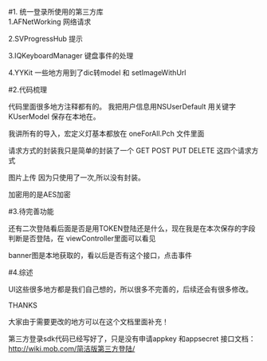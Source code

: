 #1. 统一登录所使用的第三方库  
1.AFNetWorking  网络请求 

2.SVProgressHub 提示

3.IQKeyboardManager 键盘事件的处理

4.YYKit 一些地方用到了dic转model 和 setImageWithUrl


#2.代码梳理

代码里面很多地方注释都有的。  我把用户信息用NSUserDefault 用关键字KUserModel 保存在本地在。

我讲所有的导入，宏定义灯基本都放在 oneForAll.Pch 文件里面

请求方式的封装我只是简单的封装了一个 GET POST PUT DELETE 这四个请求方式  

图片上传  因为只使用了一次,所以没有封装。

加密用的是AES加密

#3.待完善功能  

<!--修改密码现在没有接口,所以只有界面 -->

还有二次登陆看后面是否是用TOKEN登陆还是什么，现在我是在本次保存的字段判断是否登陆，在 viewController里面可以看见

banner图是本地获取的，看以后是否有这个接口，点击事件

#4.综述

UI这些很多地方都是我们自己想的，所以很多不完善的，后续还会有很多修改。


THANKS

大家由于需要更改的地方可以在这个文档里面补充！

<!--7.7号更新第三方登录-->

第三方登录sdk代码已经写好了，只是没有申请appkey 和appsecret 
接口文档：http://wiki.mob.com/简洁版第三方登陆/

<!--因为没有各个应用的key这些，所以集成的时候自己改一下就就OK了-->
